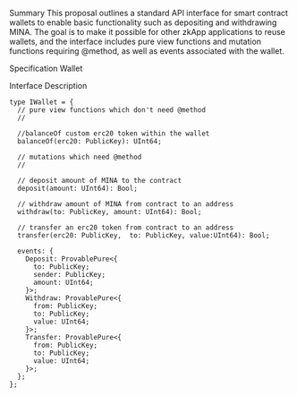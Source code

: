 Summary
This proposal outlines a standard API interface for smart contract wallets to enable basic functionality such as depositing and withdrawing MINA. The goal is to make it possible for other zkApp applications to reuse wallets, and the interface includes pure view functions and mutation functions requiring @method, as well as events associated with the wallet.

Specification
Wallet

Interface Description

```
type IWallet = {
  // pure view functions which don't need @method
  //

  //balanceOf custom erc20 token within the wallet
  balanceOf(erc20: PublicKey): UInt64;

  // mutations which need @method
  //

  // deposit amount of MINA to the contract
  deposit(amount: UInt64): Bool;

  // withdraw amount of MINA from contract to an address
  withdraw(to: PublicKey, amount: UInt64): Bool;

  // transfer an erc20 token from contract to an address
  transfer(erc20: PublicKey,  to: PublicKey, value:UInt64): Bool;

  events: {
    Deposit: ProvablePure<{
      to: PublicKey;
      sender: PublicKey;
      amount: UInt64;
    }>;
    Withdraw: ProvablePure<{
      from: PublicKey;
      to: PublicKey;
      value: UInt64;
    }>;
    Transfer: ProvablePure<{
      from: PublicKey;
      to: PublicKey;
      value: UInt64;
    }>;
  };
};
```
